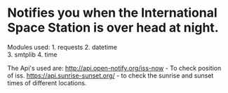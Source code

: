 # Notifies you when the International Space Station is over head at night.

Modules used: 
    1. requests
    2. datetime  
    3. smtplib 
    4. time

The Api's used are: 
     http://api.open-notify.org/iss-now - To check position of iss.
     https://api.sunrise-sunset.org/ - to check the sunrise and sunset times of different locations.